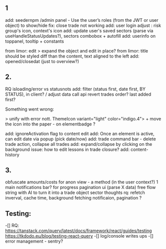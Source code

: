 ## 1
add: seedernpm /admin panel - Use the user’s roles (from the JWT or user object) to show/hide 
fix: close trade not working
add: user login
adjust : risk group's icon, context's icon
add: update user's saved sectors (parse via useHandleStatusUpdates?), sectors combobox +  autofill
add: userinfo on toppanel, tooltip + constants

from limor: edit > expand the object and edit in place?
from limor: title should be styled diff than the content, text aligned to the left
add: opened/closedat (just to overview?)

## 2.
RQ isloading/error vs statusnots
add: filter (status first, date first, BY STATUS), in client? / adjust data call api
revert trades order? last added first?

 <p>Something went wrong:</p> > unify with error nott.
ThemeIcon variant="light" color="indigo.4"> + move the icon into the paper - on elementbadge  ?

add: ignoreActivation flag to content edit
add: Once an element is active, can edit date via popup (pick date/now) 
add: trade command bar - delete trade action, collapse all trades 
add: expand/collapse by clicking on the background
issue: how to edit lessons in trade closure?
add: content-history

## 3.
obfuscate amounts/costs for anon view - a method (in the user context?)
1 main notifications bar? for progress
pagination ui (parse X data)
free flow string with AI to turn it into a trade object
sector thoughts
rq: refetch inverval, cache time, background fetching notificaion, pagination ?

## Testing:
 -[] RQ: https://tanstack.com/query/latest/docs/framework/react/guides/testing
        https://tkdodo.eu/blog/testing-react-query
 -[] log/console writes ups
 -[] error management - sentry? 